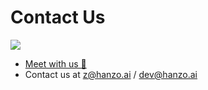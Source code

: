 # Contact Us

[![](https://dcbadge.vercel.app/api/server/XthHQQj)](https://discord.gg/XthHQQj)

* [Meet with us 👋](https://calendly.com/d/4mp-gd3-k5k/hanzoai-1-1-onboarding-llm-hosted-version)
* Contact us at z@hanzo.ai / dev@hanzo.ai

